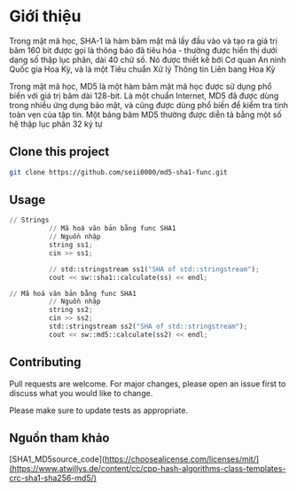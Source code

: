 # Giới thiệu

Trong mật mã học, SHA-1 là hàm băm mật mã lấy đầu vào và tạo ra giá trị băm 160 bit được gọi là thông báo đã tiêu hóa - thường được hiển thị dưới dạng số thập lục phân, dài 40 chữ số. Nó được thiết kế bởi Cơ quan An ninh Quốc gia Hoa Kỳ, và là một Tiêu chuẩn Xử lý Thông tin Liên bang Hoa Kỳ

Trong mật mã học, MD5 là một hàm băm mật mã học được sử dụng phổ biến với giá trị băm dài 128-bit. Là một chuẩn Internet, MD5 đã được dùng trong nhiều ứng dụng bảo mật, và cũng được dùng phổ biến để kiểm tra tính toàn vẹn của tập tin. Một bảng băm MD5 thường được diễn tả bằng một số hệ thập lục phân 32 ký tự

## Clone this project

```bash
git clone https://github.com/seii0000/md5-sha1-func.git
```

## Usage

```python
// Strings
          // Mã hoá văn bản bằng func SHA1
          // Nguồn nhập
          string ss1;
          cin >> ss1;

          // std::stringstream ss1("SHA of std::stringstream");
          cout << sw::sha1::calculate(ss) << endl;

// Mã hoá văn bản bằng func SHA1
          // Nguồn nhập
          string ss2;
          cin >> ss2;
          std::stringstream ss2("SHA of std::stringstream");
          cout << sw::md5::calculate(ss2) << endl;
```

## Contributing

Pull requests are welcome. For major changes, please open an issue first
to discuss what you would like to change.

Please make sure to update tests as appropriate.

## Nguồn tham khảo

[SHA1_MD5source_code](https://choosealicense.com/licenses/mit/](https://www.atwillys.de/content/cc/cpp-hash-algorithms-class-templates-crc-sha1-sha256-md5/)
